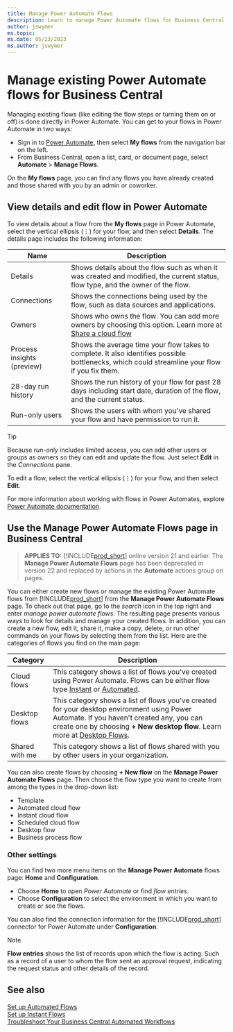 ```yaml
---
title: Manage Power Automate Flows
description: Learn to manage Power Automate flows for Business Central online.
author: jswymer
ms.topic: 
ms.date: 05/23/2023
ms.author: jswymer
---
```


# Manage existing Power Automate flows for Business Central

Managing existing flows (like editing the flow steps or turning them on or off) is done directly in Power Automate. You can get to your flows in Power Automate in two ways:

- Sign in to [Power Automate](https://powerautomate.com), then select **My flows** from the navigation bar on the left.
- From Business Central,  open a list, card, or document page, select **Automate** > **Manage Flows**.

On the **My flows** page, you can find any flows you have already created and those shared with you by an admin or coworker.

## View details and edit flow in Power Automate

To view details about a flow from the **My flows** page in Power Automate, select the vertical ellipsis (⋮) for your flow, and then select **Details**. The details page includes the following information: 

| Name | Description |
| ----------- | ----------- |
| Details | Shows details about the flow such as when it was created and modified, the current status, flow type, and the owner of the flow. |
| Connections | Shows the connections being used by the flow, such as data sources and applications. |
| Owners | Shows who owns the flow. You can add more owners by choosing this option. Learn more at [Share a cloud flow](/power-automate/create-team-flows) |
| Process insights (preview) | Shows the average time your flow takes to complete. It also identifies possible bottlenecks, which could streamline your flow if you fix them. |
| 28-day run history | Shows the run history of your flow for past 28 days including start date, duration of the flow, and the current status.  |
| Run-only users | Shows the users with whom you've shared your flow and have permission to run it.  |

> [!TIP]
> Because *run-only* includes limited access, you can add other users or groups as owners so they can edit and update the flow. Just select **Edit** in the *Connections* pane.

To edit a flow, select the vertical ellipsis (⋮) for your flow, and then select **Edit**.

For more information about working with flows in Power Automates, explore [Power Automate documentation](/power-automate/).

## Use the Manage Power Automate Flows page in Business Central

> **APPLIES TO:** [!INCLUDE[prod_short](../includes/prod_short.md)] online version 21 and earlier. The **Manage Power Automate Flows** page has been deprecated in version 22 and replaced by actions in the **Automate** actions group on pages.

You can either create new flows or manage the existing Power Automate flows from [!INCLUDE[prod_short](../includes/prod_short.md)] from the **Manage Power Automate Flows** page. To check out that page, go to the *search* icon in the top right and enter *manage power automate flows.* The resulting page presents various ways to look for details and manage your created flows. In addition, you can create a new flow, edit it, share it, make a copy, delete, or run other commands on your flows by selecting them from the list. Here are the categories of flows you find on the main page: 

| Category | Description |
| ----------- | ----------- |
| Cloud flows | This category shows a list of flows you've created using Power Automate. Flows can be either flow type [Instant](instant-flows.md) or [Automated](automate-workflows.md).  |
| Desktop flows | This category shows a list of flows you've created for your desktop environment using Power Automate. If you haven't created any, you can create one by choosing **+ New desktop flow**. Learn more at [Desktop Flows](/power-automate/desktop-flows/create-flow). |
| Shared with me | This category shows a list of flows shared with you by other users in your organization. |

You can also create flows by choosing **+ New flow** on the **Manage Power Automate Flows** page. Then choose the flow type you want to create from among the types in the drop-down list:

- Template
- Automated cloud flow
- Instant cloud flow
- Scheduled cloud flow
- Desktop flow
- Business process flow

### Other settings

You can find two more menu items on the **Manage Power Automate** flows page: **Home** and **Configuration**. 

- Choose **Home** to open *Power Automate* or find *flow entries*.
- Choose **Configuration** to select the environment in which you want to create or see the flows.

You can also find the connection information for the [!INCLUDE[prod_short](../includes/prod_short.md)] connector for Power Automate under **Configuration**.

> [!NOTE]
> **Flow entries** shows the list of records upon which the flow is acting. Such as a record of a user to whom the flow sent an approval request, indicating the request status and other details of the record. 

## See also

[Set up Automated Flows](automate-workflows.md)  
[Set up Instant Flows](instant-flows.md)  
[Troubleshoot Your Business Central Automated Workflows](/dynamics365/business-central/across-flow-troubleshoot)  
